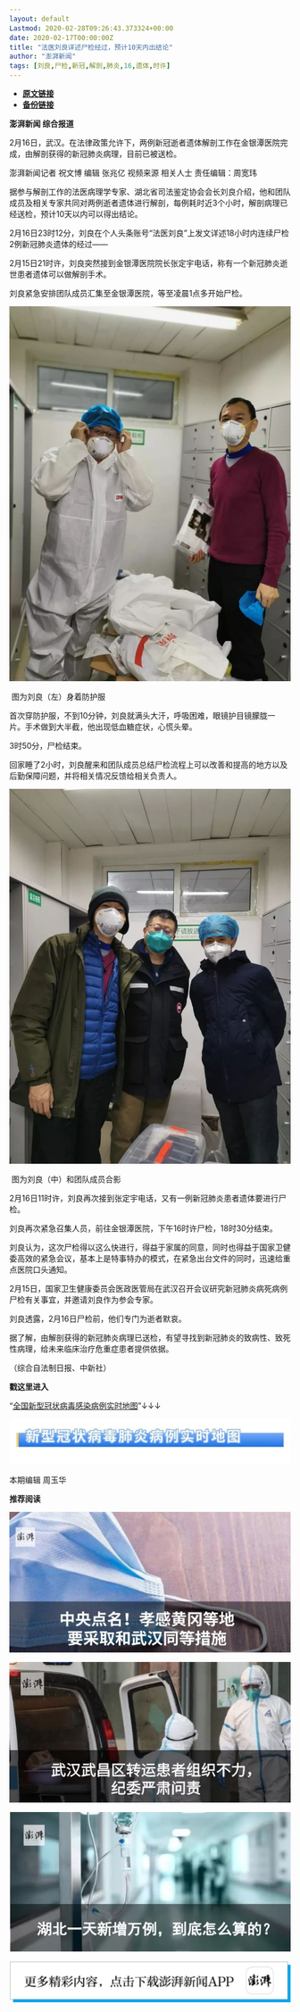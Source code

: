 ```yaml
---
layout: default
Lastmod: 2020-02-28T09:26:43.373324+00:00
date: 2020-02-17T00:00:00Z
title: "法医刘良详述尸检经过，预计10天内出结论"
author: "澎湃新闻"
tags: [刘良,尸检,新冠,解剖,肺炎,16,遗体,时许]
---
```


* [**原文链接**](http://mp.weixin.qq.com/s?__biz=MjM5MzI5NTU3MQ==&mid=2651584757&idx=1&sn=a5572bcc0bdaaed9ec4dea0282c51e0f&chksm=bd6665498a11ec5fc1242f13c3065e039cfc31047777dbdea5ff09cebc50adc6f3e98a790191#rd)
* [**备份链接**](http://archive.today/mWcGr)


**澎湃新闻 综合报道**

  

2月16日，武汉。在法律政策允许下，两例新冠逝者遗体解剖工作在金银潭医院完成，由解剖获得的新冠肺炎病理，目前已被送检。

  

澎湃新闻记者 祝文博 编辑 张兆亿 视频来源 相关人士 责任编辑：周宽玮

  

据参与解剖工作的法医病理学专家、湖北省司法鉴定协会会长刘良介绍，他和团队成员及相关专家共同对两例逝者遗体进行解剖，每例耗时近3个小时，解剖病理已经送检，预计10天以内可以得出结论。

  

2月16日23时12分，刘良在个人头条账号“法医刘良”上发文详述18小时内连续尸检2例新冠肺炎遗体的经过——

  

2月15日21时许，刘良突然接到金银潭医院院长张定宇电话，称有一个新冠肺炎逝世患者遗体可以做解剖手术。

  

刘良紧急安排团队成员汇集至金银潭医院，等至凌晨1点多开始尸检。

  

![](/images/post/efea26228defbeac2bdbd3102bf0b12b.jpg)

 图为刘良（左）身着防护服

  

首次穿防护服，不到10分钟，刘良就满头大汗，呼吸困难，眼镜护目镜朦胧一片。手术做到大半截，他出现低血糖症状，心慌头晕。

  

3时50分，尸检结束。

  

回家睡了2小时，刘良醒来和团队成员总结尸检流程上可以改善和提高的地方以及后勤保障问题，并将相关情况反馈给相关负责人。

  

![](/images/post/22406a2ac72c7769681b91d3c3d5a53c.jpg)

 图为刘良（中）和团队成员合影

  

2月16日11时许，刘良再次接到张定宇电话，又有一例新冠肺炎患者遗体要进行尸检。

  

刘良再次紧急召集人员，前往金银潭医院，下午16时许尸检，18时30分结束。

  

刘良认为，这次尸检得以这么快进行，得益于家属的同意，同时也得益于国家卫健委高效的紧急会议，基本上是特事特办的模式，在紧急出台文件的同时，迅速给重点医院口头通知。

  

2月15日，国家卫生健康委员会医政医管局在武汉召开会议研究新冠肺炎病死病例尸检有关事宜，并邀请刘良作为参会专家。

  

刘良透露，2月16日尸检前，他们专门为逝者默哀。

  

据了解，由解剖获得的新冠肺炎病理已送检，有望寻找到新冠肺炎的致病性、致死性病理，给未来临床治疗危重症患者提供依据。

  

（综合自法制日报、中新社）

  

**戳这里进入**

“[全国新型冠状病毒感染病例实时地图](http://projects.thepaper.cn/thepaper-cases/839studio/feiyan/)”↓↓↓

[![](/images/post/15a4bc01c19b9e56f61d4f79069e4c63.jpg)](http://projects.thepaper.cn/thepaper-cases/839studio/feiyan/)

  

本期编辑 周玉华  

  

**推荐阅读**

  

[![](/images/post/6c8a6322a108bdcfa23942f4ea70d6f8.jpg)](http://mp.weixin.qq.com/s?__biz=MjM5MzI5NTU3MQ==&mid=2651582049&idx=2&sn=d4e0bd334eaf5e0e31378f3c03039b0c&chksm=bd6673dd8a11facb3944ac9acda5c255a363f1e0063d1eb68d0bffd93b036eeb5ec93575ad6e&scene=21#wechat_redirect)

[![](/images/post/d9b2979523c085a8e87ed5b7376db19d.jpg)](http://mp.weixin.qq.com/s?__biz=MjM5MzI5NTU3MQ==&mid=2651582994&idx=1&sn=17a647fb138df32092f2e3e8bda9f32c&chksm=bd666fae8a11e6b8de57273e6555d29b3caeab1cc387b3acaa860b49e8cafe52b3a8cb2d37db&scene=21#wechat_redirect)

[![](/images/post/65c5c2be42482f1d7439c715bea9218c.jpg)](http://mp.weixin.qq.com/s?__biz=MjM5MzI5NTU3MQ==&mid=2651581366&idx=1&sn=c530e7b9f67d0752b8ba5883493c6cd3&chksm=bd66760a8a11ff1cf31bfd533425b24cbef9f8ce43830f2e5087bd4954d97311adeb3f9e4791&scene=21#wechat_redirect)

![](/images/post/faa036129172f4ba4cb775ad946d1eff.jpg)

